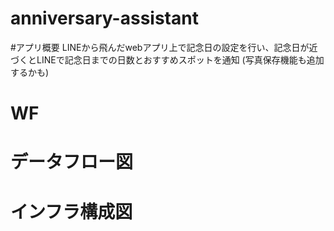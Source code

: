 # anniversary-assistant

#アプリ概要
LINEから飛んだwebアプリ上で記念日の設定を行い、記念日が近づくとLINEで記念日までの日数とおすすめスポットを通知
(写真保存機能も追加するかも)

# WF
# データフロー図
# インフラ構成図



